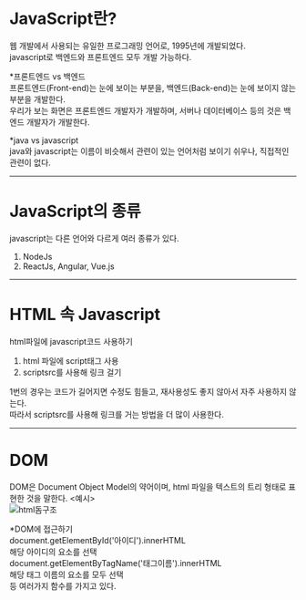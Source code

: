 JavaScript란?
=============   
웹 개발에서 사용되는 유일한 프로그래밍 언어로, 1995년에 개발되었다.   
javascript로 백엔드와 프론트엔드 모두 개발 가능하다.   

*프론트엔드 vs 백엔드   
프론트엔드(Front-end)는 눈에 보이는 부분을, 백엔드(Back-end)는 눈에 보이지 않는 부분을 개발한다.   
우리가 보는 화면은 프론트엔드 개발자가 개발하며, 서버나 데이터베이스 등의 것은 백엔드 개발자가 개발한다.   

*java vs javascript   
java와 javascript는 이름이 비슷해서 관련이 있는 언어처럼 보이기 쉬우나, 직접적인 관련이 없다.   

***

JavaScript의 종류   
============
javascript는 다른 언어와 다르게 여러 종류가 있다.   
1. NodeJs   
2. ReactJs, Angular, Vue.js   

***

HTML 속 Javascript
============
html파일에 javascript코드 사용하기
1. html 파일에 script태그 사용
2. scriptsrc를 사용해 링크 걸기

1번의 경우는 코드가 길어지면 수정도 힘들고, 재사용성도 좋지 않아서 자주 사용하지 않는다.   
따라서 scriptsrc를 사용해 링크를 거는 방법을 더 많이 사용한다.

***

DOM
============
DOM은 Document Object Model의 약어이며, html 파일을 텍스트의 트리 형태로 표현한 것을 말한다.   <예시>   
![html돔구조](https://user-images.githubusercontent.com/76941500/149151255-2271c26f-17fd-4876-a1b5-b5f83b2cee33.jpg)

*DOM에 접근하기   
    document.getElementById('아이디').innerHTML   
해당 아이디의 요소를 선택   
    document.getElementByTagName('태그이름').innerHTML   
해당 태그 이름의 요소를 모두 선택   
등 여러가지 함수를 가지고 있다.
